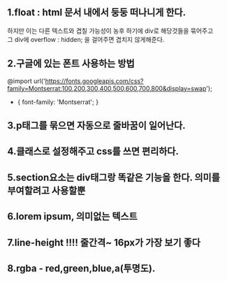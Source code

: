 ## 1.float : html 문서 내에서 둥둥 떠나니게 한다. 
하지만 이는 다른 텍스트와 겹칠 가능성이 농후 하기에 div로 해당것들을 묶어주고\
그 div에 overflow : hidden; 을 걸어주면 겹치지 않게해준다.


## 2.구글에 있는 폰트 사용하는 방법
@import url('https://fonts.googleapis.com/css?family=Montserrat:100,200,300,400,500,600,700,800&display=swap');

* {
    font-family: 'Montserrat';
}

## 3.p태그를 묶으면 자동으로 줄바꿈이 일어난다.

## 4.클래스로 설정해주고 css를 쓰면 편리하다.

## 5.section요소는 div태그랑 똑같은 기능을 한다. 의미를 부여할려고 사용할뿐

## 6.lorem ipsum, 의미없는 텍스트

## 7.line-height !!!! 줄간격~ 16px가 가장 보기 좋다

## 8.rgba - red,green,blue,a(투명도).